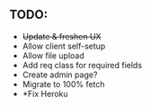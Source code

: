 ## TODO:
* ~~Update & freshen UX~~
* Allow client self-setup
* Allow file upload
* Add req class for required fields
* Create admin page?
* Migrate to 100% fetch
* *Fix Heroku
